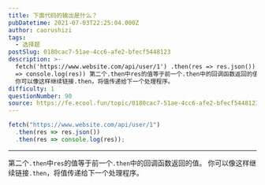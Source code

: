 ```yaml
---
title: 下面代码的输出是什么？
pubDatetime: 2021-07-03T22:25:04.000Z
author: caorushizi
tags:
  - 选择题
postSlug: 0180cac7-51ae-4cc6-afe2-bfecf5448123
description: >-
  fetch('https://www.website.com/api/user/1') .then(res => res.json()) .then(res
  => console.log(res)) 第二个.then中res的值等于前一个.then中的回调函数返回的值。
  你可以像这样继续链接.then，将值传递给下一个处理程序。
difficulty: 1
questionNumber: 90
source: https://fe.ecool.fun/topic/0180cac7-51ae-4cc6-afe2-bfecf5448123
---
```


```javascript
fetch("https://www.website.com/api/user/1")
  .then(res => res.json())
  .then(res => console.log(res));
```

---

第二个`.then`中`res`的值等于前一个`.then`中的回调函数返回的值。 你可以像这样继续链接`.then`，将值传递给下一个处理程序。
